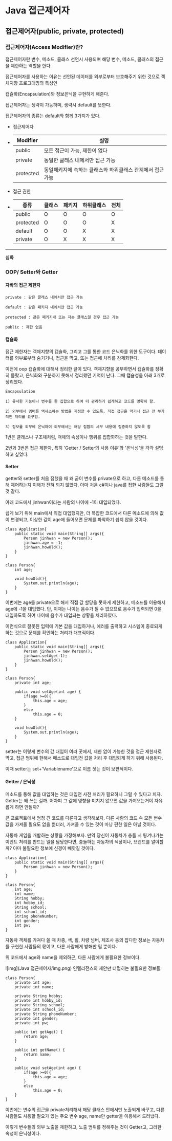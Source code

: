 # Java 접근제어자



## **접근제어자(public, private, protected)**

### 접근제어자(Access Modifier)란?



접근제어자란 변수, 메소드, 클래스 선언시 사용되며 해당 변수, 메소드, 클래스의 접근을 제한하는 역할을 한다.

접근제어자를 사용하는 이유는 선언된 데이터를 외부로부터 보호해주기 위한 것으로 객체지향 프로그래밍의 특성인

캡슐화(Encapsulation)와 정보은닉을 구현하게 해준다.



접근제어자는 생략이 가능하며, 생략시 default를 뜻한다.



접근제어자의 종류는 default와 함께 3가지가 있다.



- 접근제어자

  

- | Modifier  | 설명                                                       |
  | --------- | ---------------------------------------------------------- |
  | public    | 모든 접근이 가능, 제한이 없다                              |
  | private   | 동일한 클래스 내에서만 접근 가능                           |
  | protected | 동일패키지에 속하는 클래스와 하위클래스 관계에서 접근 가능 |



- 접근 권한

  

- | 종류      | 클래스 | 패키지 | 하위클래스 | 전체 |
  | --------- | ------ | ------ | ---------- | ---- |
  | public    | O      | O      | O          | O    |
  | protected | O      | O      | O          | X    |
  | default   | O      | O      | X          | X    |
  | private   | O      | X      | X          | X    |

---

**심화**

### OOP/ Setter와 Getter

#### **자바의 접근 제한자**

```
private : 같은 클래스 내에서만 접근 가능

default : 같은 패키지 내에서만 접근 가능

protected : 같은 패키지내 또는 자손 클래스일 경우 접근 가능

public : 제한 없음
```

 

#### **캡슐화**

접근 제한자는 객체지향의 캡슐화, 그리고 그를 통한 코드 은닉화를 위한 도구이다. 데이터를 외부로부터 숨기거나, 접근을 막고, 또는 접근에 처리를 강제화한다.

 

이전에 oop 캡슐화에 대해서 정리한 글이 있다. 객체지향을 공부하면서 캡슐화를 정확히 몰랐고, 은닉화와 구분하지 못해서 정리했던 기억이 난다. 그때 캡슐성을 아래 3개로 정리했다.

```
Encapsulation

1) 유사한 기능이나 변수를 한 집합으로 하여 더 관리하기 쉽게하고 코드를 명확히 함.

2) 외부에서 멤버를 엑세스하는 방법을 지정할 수 있도록, 직접 접근을 막거나 접근 전 부가적인 처리를 요구함.

3) 정보를 외부에 은닉하여 외부에서는 해당 집합의 세부 내용에 집중하지 않도록 함
```

 1번은 클래스나 구조체처럼, 객체의 속성이나 행위를 집합화하는 것을 말한다.

 

 2번과 3번은 접근 제한자, 특히 'Getter / Setter의 사용 이유'와 '은닉성'을 각각 설명하고 싶었다.

 

 

#### **Setter**

getter와 setter를 처음 접했을 때 왜 굳이 변수를 private으로 하고, 다른 메소드를 통해 제어하는지 이해가 전혀 되지 않았다. 아마 처음 c#이나 java를 접한 사람들도 그럴 것 같다.

 

아래 코드에서 jinhwan이라는 사람의 나이에 -1이 대입되었다.

 

쉽게 보기 위해 main에서 직접 대입했지만, 더 복잡한 코드에서 다른 메소드에 의해 값이 변경되고, 이상한 값이 age에 들어오면 문제를 파악하기 쉽지 않을 것이다.

```
class Application{
    public static void main(String[] args){
        Person jinhwan = new Person();
        jinhwan.age = -1;
        jinhwan.howOld();
    }
}

class Person{
    int age;

    void howOld(){
        System.out.println(age);
    }
}
```

 

이번에는 age를 private으로 해서 직접 값 할당을 못하게 제한하고, 메소드를 이용해서 age에 -1을 대입했다. 단, 이때는 나이는 음수가 될 수 없으므로 음수가 입력되면 0을 대입하도록 하여 나이에 음수가 대입되는 상황을 처리하였다.

 

이런식으로 잘못된 입력에 기본 값을 대입하거나, 에러를 출력하고 시스템이 종료되게 하는 것으로 문제를 확인하는 처리가 대표적이다. 

```
class Application{
    public static void main(String[] args){
        Person jinhwan = new Person();
        jinhwan.setAge(-1);
        jinhwan.howOld();
    }
}

class Person{
    private int age;

    public void setAge(int age) {
        if(age >=0){
            this.age = age;
        }
        else
            this.age = 0;
    }
    
    void howOld(){
        System.out.println(age);
    }
}
```

setter는 이렇게 변수의 값 대입이 여러 곳에서, 제한 없이 가능한 것을 접근 제한자로 막고, 접근 범위에 한해서 메소드로 대입전 값을 처리 후 대입되게 하기 위해 사용된다.

 

이때 setter는 set+'Variablename'으로 이름 짓는 것이 보편적이다.

 

 

#### **Getter / 은닉성**

메소드를 통해 값을 대입하는 것은 대입전 사전 처리가 필요하니 그럴 수 있다고 치자. Getter는 왜 쓰는 걸까. 어차피 그 값에 영향을 미치지 않으면 값을 가져오는거야 자유롭게 하면 안될까?

 

큰 프로젝트에서 엄청 긴 코드를 다룬다고 생각해보자. 다른 사람의 코드 속 모든 변수 값을 가져올 필요도 없을 뿐더러, 가져올 수 있는 것이 마냥 편한 일은 아닐 것이다.

 

자동차 게임을 개발하는 상황을 가정해보자. 만약 당신이 자동차가 충돌 시 튕겨나가는 이벤트 처리를 만드는 일을 담당한다면, 충돌하는 자동차의 색상이나, 브랜드를 알야할까? 아마 불필요한 정보에 신경이 빼앗길 것이다.

```
class Application{
    public static void main(String[] args){
        Person jinhwan = new Person();
    }
}

class Person{
    int age;
    int name;
    String hobby;
    int hobby_id;
    String school;
    int school_id;
    String phoneNumber;
    int gender;
    int pw;
}
```

자동차 객체를 가져다 쓸 때 차종, 색, 휠, 차량 넘버, 제조사 등의 잡다한 정보는 자동차를 구현한 사람들의 몫이고, 다른 사람에게 방해만 될 뿐이다.

 

위 코드에서 age와 name을 제외하곤, 다른 사람에게 불필요한 정보이다. 

 



![img](Java 접근제어자/img.png) 인텔리전스의 제안만 더럽히는 불필요한 정보들.  



```
class Person{
    private int age;
    private int name;
    
    private String hobby;
    private int hobby_id;
    private String school;
    private int school_id;
    private String phoneNumber;
    private int gender;
    private int pw;

    public int getAge() {
        return age;
    }

    public int getName() {
        return name;
    }

    public void setAge(int age) {
        if(age >=0){
            this.age = age;
        }
        else
            this.age = 0;
    }
}
```

 

이번에는 변수의 접근을 private처리해서 해당 클래스 안에서만 노출되게 바꾸고, 다른 사람들도 사용할 필요가 있는 주요 변수 age, name만 getter을 이용해서 드러냈다. 

 

이렇게 변수들의 외부 노출을 제한하고, 노출 범위를 정해주는 것이 Getter고, 그러한 속성이 은닉성이다.